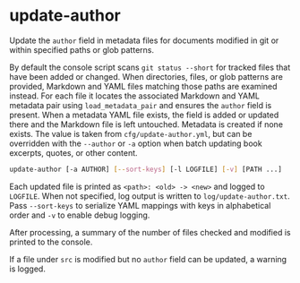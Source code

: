 # update-author

Update the `author` field in metadata files for documents modified in git or
within specified paths or glob patterns.

By default the console script scans `git status --short` for tracked files that
have been added or changed. When directories, files, or glob patterns are
provided, Markdown and YAML files matching those paths are examined instead.
For each file it locates the associated Markdown and YAML metadata pair using
`load_metadata_pair` and ensures the `author` field is present. When a metadata
YAML file exists, the field is added or updated there and the Markdown file is
left untouched. Metadata is created if none exists. The value is taken from
`cfg/update-author.yml`, but can be overridden with the `--author` or `-a`
option when batch updating book excerpts, quotes, or other content.

```bash
update-author [-a AUTHOR] [--sort-keys] [-l LOGFILE] [-v] [PATH ...]
```

Each updated file is printed as `<path>: <old> -> <new>` and logged to
`LOGFILE`.  When not specified, log output is written to
`log/update-author.txt`. Pass `--sort-keys` to serialize YAML mappings with
keys in alphabetical order and `-v` to enable debug logging.

After processing, a summary of the number of files checked and modified is
printed to the console.

If a file under `src` is modified but no `author` field can be updated, a
warning is logged.

